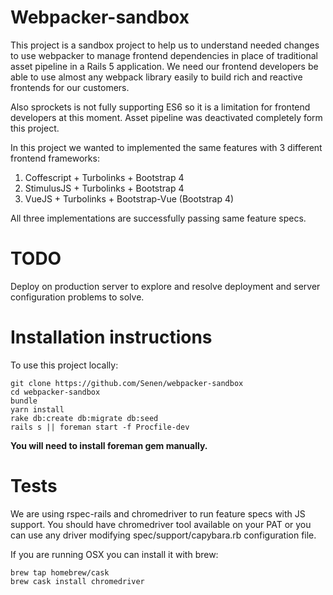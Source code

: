 # Webpacker-sandbox

This project is a sandbox project to help us to understand needed changes to use webpacker to manage frontend dependencies in place of traditional asset pipeline in a Rails 5 application. We need our frontend developers be able to use almost any webpack library easily to build rich and reactive frontends for our customers.

Also sprockets is not fully supporting ES6 so it is a limitation for frontend developers at this moment. Asset pipeline was deactivated completely form this project.

In this project we wanted to implemented the same features with 3 different frontend frameworks:

1. Coffescript + Turbolinks + Bootstrap 4
2. StimulusJS + Turbolinks + Bootstrap 4
3. VueJS + Turbolinks + Bootstrap-Vue (Bootstrap 4)

All three implementations are successfully passing same feature specs.

# TODO
Deploy on production server to explore and resolve deployment and server configuration problems to solve.

# Installation instructions

To use this project locally:

```
git clone https://github.com/Senen/webpacker-sandbox
cd webpacker-sandbox
bundle
yarn install
rake db:create db:migrate db:seed
rails s || foreman start -f Procfile-dev
```

**You will need to install foreman gem manually.**

# Tests
We are using rspec-rails and chromedriver to run feature specs with JS support. You should have chromedriver tool available on your PAT or you can use any driver modifying spec/support/capybara.rb configuration file.

If you are running OSX you can install it with brew:

```
brew tap homebrew/cask
brew cask install chromedriver
```
